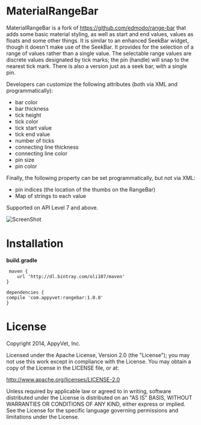 MaterialRangeBar
=======
MaterialRangeBar is a fork of https://github.com/edmodo/range-bar that adds some basic material styling, as well as start and end values, values as floats and some other things. It is similar to an enhanced SeekBar widget, though it doesn't make use of the SeekBar. It provides for the selection of a range of values rather than a single value. The selectable range values are discrete values designated by tick marks; the pin (handle) will snap to the nearest tick mark. There is also a version just as a seek bar, with a single pin.

Developers can customize the following attributes (both via XML and programmatically):

- bar color
- bar thickness
- tick height
- tick color
- tick start value
- tick end value
- number of ticks
- connecting line thickness
- connecting line color
- pin size
- pin color

Finally, the following property can be set programmatically, but not via XML:
- pin indices (the location of the thumbs on the RangeBar)
- Map of strings to each value

Supported on API Level 7 and above.

![ScreenShot](http://i.imgur.com/q85GhRjl.png)

Installation
=======

**build.gradle**

	 maven {
        url 'http://dl.bintray.com/oli107/maven'
    }

	dependencies {
    compile 'com.appyvet:rangebar:1.0.0'
	}

License
=======
Copyright 2014, AppyVet, Inc. 

Licensed under the Apache License, Version 2.0 (the "License"); you may not use this work except in compliance with the License.
You may obtain a copy of the License in the LICENSE file, or at:

http://www.apache.org/licenses/LICENSE-2.0

Unless required by applicable law or agreed to in writing, software distributed under the License is distributed on an "AS IS" BASIS, WITHOUT WARRANTIES OR CONDITIONS OF ANY KIND, either express or implied. See the License for the specific language governing permissions and limitations under the License.

